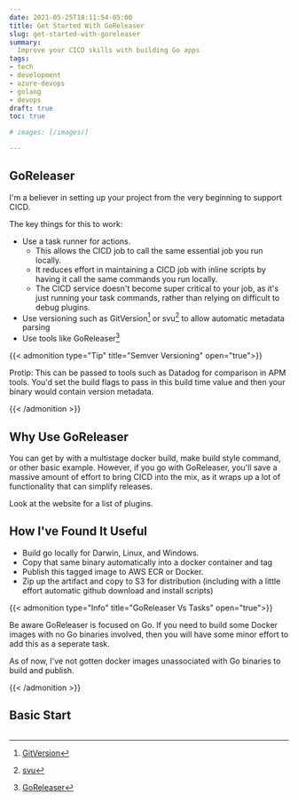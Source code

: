 ```yaml
---
date: 2021-05-25T18:11:54-05:00
title: Get Started With GoReleaser
slug: get-started-with-goreleaser
summary:
  Improve your CICD skills with building Go apps
tags:
- tech
- development
- azure-devops
- golang
- devops
draft: true
toc: true

# images: [/images/]

---
```


## GoReleaser

I'm a believer in setting up your project from the very beginning to support CICD.

The key things for this to work:

- Use a task runner for actions.
    - This allows the CICD job to call the same essential job you run locally.
    - It reduces effort in maintaining a CICD job with inline scripts by having it call the same commands you run locally.
    - The CICD service doesn't become super critical to your job, as it's just running your task commands, rather than relying on difficult to debug plugins.
- Use versioning such as GitVersion[^gitversion] or svu[^svu] to allow automatic metadata parsing
- Use tools like GoReleaser[^goreleaser]

{{< admonition type="Tip" title="Semver Versioning" open="true">}}

Protip: This can be passed to tools such as Datadog for comparison in APM tools.
You'd set the build flags to pass in this build time value and then your binary would contain version metadata.

{{< /admonition >}}

[^goreleaser]: [GoReleaser](https://goreleaser.com/)
[^gitversion]: [GitVersion](https://github.com/GitTools/GitVersion)
[^svu]: [svu](https://github.com/caarlos0/svu)

## Why Use GoReleaser

You can get by with a multistage docker build, make build style command, or other basic example.
However, if you go with GoReleaser, you'll save a massive amount of effort to bring CICD into the mix, as it wraps up a lot of functionality that can simplify releases.

Look at the website for a list of plugins.

## How I've Found It Useful

- Build go locally for Darwin, Linux, and Windows.
- Copy that same binary automatically into a docker container and tag
- Publish this tagged image to AWS ECR or Docker.
- Zip up the artifact and copy to S3 for distribution (including with a little effort automatic github download and install scripts)

{{< admonition type="Info" title="GoReleaser Vs Tasks" open="true">}}

Be aware GoReleaser is focused on Go.
If you need to build some Docker images with no Go binaries involved, then you will have some minor effort to add this as a seperate task.

As of now, I've not gotten docker images unassociated with Go binaries to build and publish.

{{< /admonition >}}

## Basic Start

```yaml

```
